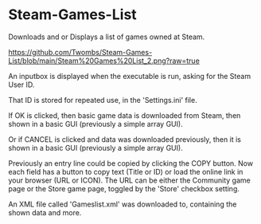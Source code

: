 # Steam-Games-List
Downloads and or Displays a list of games owned at Steam.

https://github.com/Twombs/Steam-Games-List/blob/main/Steam%20Games%20List_2.png?raw=true

An inputbox is displayed when the executable is run, asking for the Steam User ID.

That ID is stored for repeated use, in the 'Settings.ini' file.

If OK is clicked, then basic game data is downloaded from Steam, then shown in a basic GUI (previously a simple array GUI).

Or if CANCEL is clicked and data was downloaded previously, then it is shown in a basic GUI (previously a simple array GUI).

Previously an entry line could be copied by clicking the COPY button. Now each field has a button to copy text (Title or ID) or load the online link in your browser (URL or ICON). The URL can be either the Community game page or the Store game page, toggled by the 'Store' checkbox setting.

An XML file called 'Gameslist.xml' was downloaded to, containing the shown data and more.
